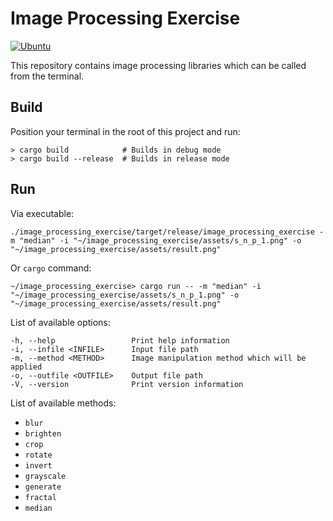 # Image Processing Exercise #
[![Ubuntu](https://github.com/zpervan/image_processing_exercise/actions/workflows/ci.yml/badge.svg)](https://github.com/zpervan/image_processing_exercise/actions/workflows/ci.yml)

This repository contains image processing libraries which can be called from the terminal.

## Build ##

Position your terminal in the root of this project and run:
```shell
> cargo build            # Builds in debug mode
> cargo build --release  # Builds in release mode
```

## Run ##

Via executable:
```shell
./image_processing_exercise/target/release/image_processing_exercise -m "median" -i "~/image_processing_exercise/assets/s_n_p_1.png" -o "~/image_processing_exercise/assets/result.png"
```
Or `cargo` command:
```shell
~/image_processing_exercise> cargo run -- -m "median" -i "~/image_processing_exercise/assets/s_n_p_1.png" -o "~/image_processing_exercise/assets/result.png"
```

List of available options:
```shell
-h, --help                 Print help information
-i, --infile <INFILE>      Input file path
-m, --method <METHOD>      Image manipulation method which will be applied
-o, --outfile <OUTFILE>    Output file path
-V, --version              Print version information
```

List of available methods:
* `blur`
* `brighten`
* `crop`
* `rotate`
* `invert`
* `grayscale`
* `generate`
* `fractal`
* `median`

